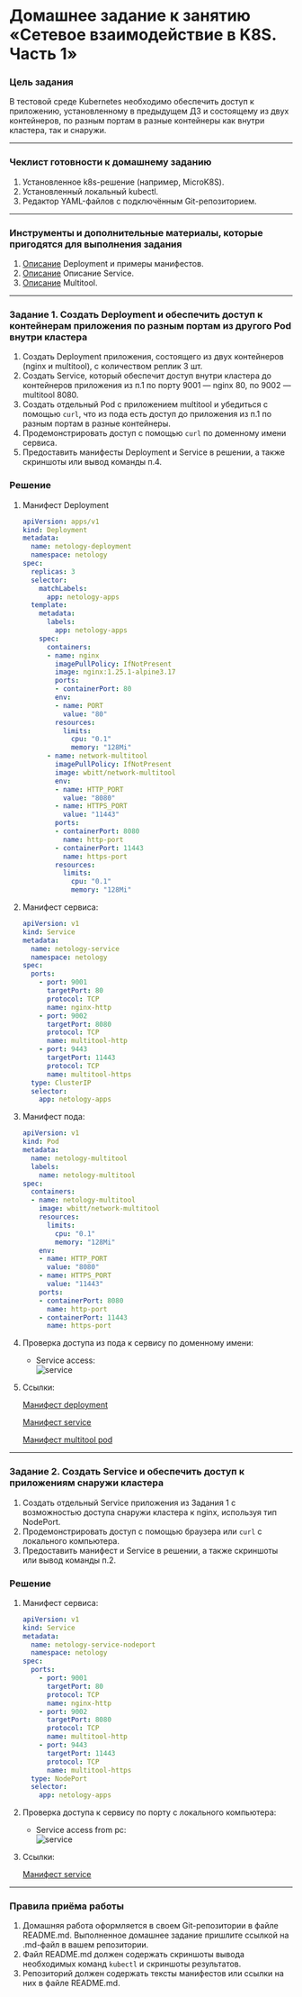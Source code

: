 # Домашнее задание к занятию «Сетевое взаимодействие в K8S. Часть 1»

### Цель задания

В тестовой среде Kubernetes необходимо обеспечить доступ к приложению, установленному в предыдущем ДЗ и состоящему из двух контейнеров, по разным портам в разные контейнеры как внутри кластера, так и снаружи.

------

### Чеклист готовности к домашнему заданию

1. Установленное k8s-решение (например, MicroK8S).
2. Установленный локальный kubectl.
3. Редактор YAML-файлов с подключённым Git-репозиторием.

------

### Инструменты и дополнительные материалы, которые пригодятся для выполнения задания

1. [Описание](https://kubernetes.io/docs/concepts/workloads/controllers/deployment/) Deployment и примеры манифестов.
2. [Описание](https://kubernetes.io/docs/concepts/services-networking/service/) Описание Service.
3. [Описание](https://github.com/wbitt/Network-MultiTool) Multitool.

------

### Задание 1. Создать Deployment и обеспечить доступ к контейнерам приложения по разным портам из другого Pod внутри кластера

1. Создать Deployment приложения, состоящего из двух контейнеров (nginx и multitool), с количеством реплик 3 шт.
2. Создать Service, который обеспечит доступ внутри кластера до контейнеров приложения из п.1 по порту 9001 — nginx 80, по 9002 — multitool 8080.
3. Создать отдельный Pod с приложением multitool и убедиться с помощью `curl`, что из пода есть доступ до приложения из п.1 по разным портам в разные контейнеры.
4. Продемонстрировать доступ с помощью `curl` по доменному имени сервиса.
5. Предоставить манифесты Deployment и Service в решении, а также скриншоты или вывод команды п.4.


### Решение

1. Манифест Deployment

    ```yml
    apiVersion: apps/v1
    kind: Deployment
    metadata:
      name: netology-deployment
      namespace: netology
    spec:
      replicas: 3
      selector:
        matchLabels:
          app: netology-apps
      template:
        metadata:
          labels:
            app: netology-apps
        spec:
          containers:
          - name: nginx
            imagePullPolicy: IfNotPresent
            image: nginx:1.25.1-alpine3.17
            ports:
            - containerPort: 80
            env:
            - name: PORT
              value: "80"
            resources:
              limits:
                cpu: "0.1"
                memory: "128Mi"
          - name: network-multitool
            imagePullPolicy: IfNotPresent
            image: wbitt/network-multitool
            env:
            - name: HTTP_PORT
              value: "8080"
            - name: HTTPS_PORT
              value: "11443"
            ports:
            - containerPort: 8080
              name: http-port
            - containerPort: 11443
              name: https-port
            resources:
              limits:
                cpu: "0.1"
                memory: "128Mi"

    ```

1. Манифест сервиса:
    ```yml
    apiVersion: v1
    kind: Service
    metadata:
      name: netology-service
      namespace: netology
    spec:
      ports:
        - port: 9001
          targetPort: 80
          protocol: TCP
          name: nginx-http
        - port: 9002
          targetPort: 8080
          protocol: TCP
          name: multitool-http
        - port: 9443
          targetPort: 11443
          protocol: TCP
          name: multitool-https
      type: ClusterIP
      selector:
        app: netology-apps
    ```

1. Манифест пода:
    ```yml
    apiVersion: v1
    kind: Pod
    metadata:
      name: netology-multitool
      labels:
        name: netology-multitool
    spec:
      containers:
      - name: netology-multitool
        image: wbitt/network-multitool
        resources:
          limits:
            cpu: "0.1"
            memory: "128Mi"
        env:
        - name: HTTP_PORT
          value: "8080"
        - name: HTTPS_PORT
          value: "11443"
        ports:
        - containerPort: 8080
          name: http-port
        - containerPort: 11443
          name: https-port
    ```

1. Проверка доступа из пода к сервису по доменному имени:

   - Service access:\
   ![service](img/service-from-pod.png)


1. Ссылки:

    [Манифест deployment](https://github.com/Timych84/devops-netology/blob/main/kuber-homeworks-1.4/nginx-multitool/netology-deployment.yaml)

    [Манифест service](https://github.com/Timych84/devops-netology/blob/main/kuber-homeworks-1.4/nginx-multitool/netology-service-ClusterIP.yaml)

    [Манифест multitool pod](https://github.com/Timych84/devops-netology/blob/main/kuber-homeworks-1.4/nginx-multitool/netology-multitool-pod.yaml)



------

### Задание 2. Создать Service и обеспечить доступ к приложениям снаружи кластера

1. Создать отдельный Service приложения из Задания 1 с возможностью доступа снаружи кластера к nginx, используя тип NodePort.
2. Продемонстрировать доступ с помощью браузера или `curl` с локального компьютера.
3. Предоставить манифест и Service в решении, а также скриншоты или вывод команды п.2.


### Решение

1. Манифест сервиса:
    ```yml
    apiVersion: v1
    kind: Service
    metadata:
      name: netology-service-nodeport
      namespace: netology
    spec:
      ports:
        - port: 9001
          targetPort: 80
          protocol: TCP
          name: nginx-http
        - port: 9002
          targetPort: 8080
          protocol: TCP
          name: multitool-http
        - port: 9443
          targetPort: 11443
          protocol: TCP
          name: multitool-https
      type: NodePort
      selector:
        app: netology-apps

    ```
1. Проверка доступа к сервису по порту с локального компьютера:

   - Service access from pc:\
   ![service](img/service-from-pc.png)

1. Ссылки:

    [Манифест service](https://github.com/Timych84/devops-netology/blob/main/kuber-homeworks-1.4/nginx-multitool/netology-service-Nodeport.yaml)

------

### Правила приёма работы

1. Домашняя работа оформляется в своем Git-репозитории в файле README.md. Выполненное домашнее задание пришлите ссылкой на .md-файл в вашем репозитории.
2. Файл README.md должен содержать скриншоты вывода необходимых команд `kubectl` и скриншоты результатов.
3. Репозиторий должен содержать тексты манифестов или ссылки на них в файле README.md.
